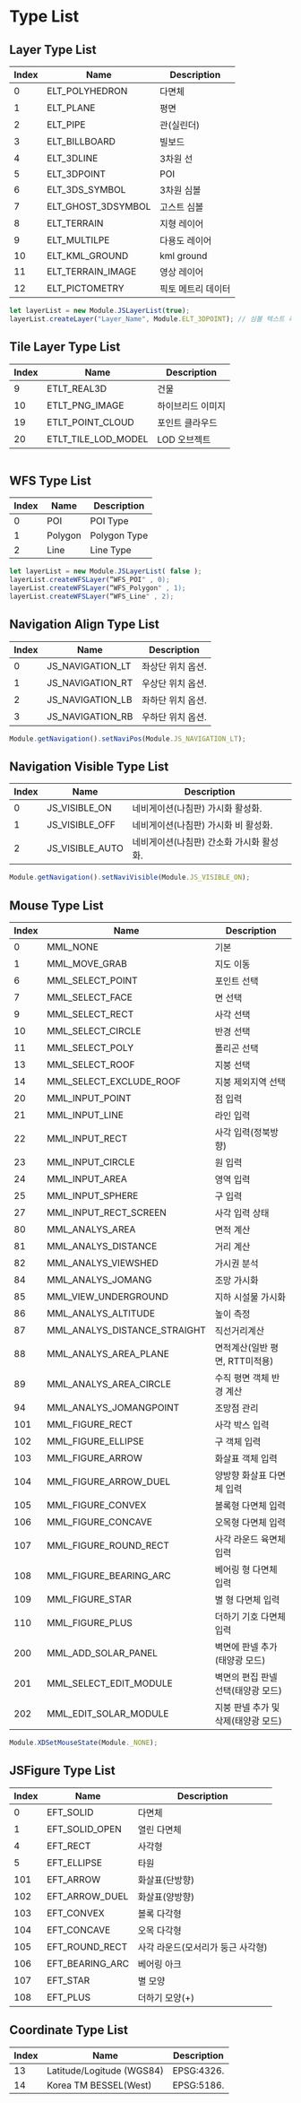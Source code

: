 # Type List

## Layer Type List

| Index | Name               | Description        |
| ----- | ------------------ | ------------------ |
| 0     | ELT_POLYHEDRON     | 다면체             |
| 1     | ELT_PLANE          | 평면               |
| 2     | ELT_PIPE           | 관(실린더)         |
| 3     | ELT_BILLBOARD      | 빌보드             |
| 4     | ELT_3DLINE         | 3차원 선           |
| 5     | ELT_3DPOINT        | POI                |
| 6     | ELT_3DS_SYMBOL     | 3차원 심볼         |
| 7     | ELT_GHOST_3DSYMBOL | 고스트 심볼        |
| 8     | ELT_TERRAIN        | 지형 레이어        |
| 9     | ELT_MULTILPE       | 다용도 레이어      |
| 10    | ELT_KML_GROUND     | kml ground         |
| 11    | ELT_TERRAIN_IMAGE  | 영상 레이어        |
| 12    | ELT_PICTOMETRY     | 픽토 메트리 데이터 |

```javascript
let layerList = new Module.JSLayerList(true);
layerList.createLayer("Layer_Name", Module.ELT_3DPOINT); // 심볼 텍스트 레이어 생성
```

## Tile Layer Type List

| Index | Name                | Description       |
| ----- | ------------------- | ----------------- |
| 9     | ETLT_REAL3D         | 건물              |
| 10    | ETLT_PNG_IMAGE      | 하이브리드 이미지 |
| 19    | ETLT_POINT_CLOUD    | 포인트 클라우드   |
| 20    | ETLT_TILE_LOD_MODEL | LOD 오브젝트      |

```javascript

```

## WFS Type List

| Index | Name    | Description  |
| ----- | ------- | ------------ |
| 0     | POI     | POI Type     |
| 1     | Polygon | Polygon Type |
| 2     | Line    | Line Type    |

```javascript
let layerList = new Module.JSLayerList( false );
layerList.createWFSLayer(“WFS_POI" , 0);
layerList.createWFSLayer(“WFS_Polygon" , 1);
layerList.createWFSLayer(“WFS_Line" , 2);
```

## Navigation Align Type List

| Index | Name             | Description       |
| ----- | ---------------- | ----------------- |
| 0     | JS_NAVIGATION_LT | 좌상단 위치 옵션. |
| 1     | JS_NAVIGATION_RT | 우상단 위치 옵션. |
| 2     | JS_NAVIGATION_LB | 좌하단 위치 옵션. |
| 3     | JS_NAVIGATION_RB | 우하단 위치 옵션. |

```javascript
Module.getNavigation().setNaviPos(Module.JS_NAVIGATION_LT);
```

## Navigation Visible Type List

| Index | Name            | Description                              |
| ----- | --------------- | ---------------------------------------- |
| 0     | JS_VISIBLE_ON   | 네비게이션(나침판) 가시화 활성화.        |
| 1     | JS_VISIBLE_OFF  | 네비게이션(나침판) 가시화 비 활성화.     |
| 2     | JS_VISIBLE_AUTO | 네비게이션(나침판) 간소화 가시화 활성화. |

```javascript
Module.getNavigation().setNaviVisible(Module.JS_VISIBLE_ON);
```

## Mouse Type List

| Index | Name                         | Description                         |
| ----- | ---------------------------- | ----------------------------------- |
| 0     | MML_NONE                     | 기본                                |
| 1     | MML_MOVE_GRAB                | 지도 이동                           |
| 6     | MML_SELECT_POINT             | 포인트 선택                         |
| 7     | MML_SELECT_FACE              | 면 선택                             |
| 9     | MML_SELECT_RECT              | 사각 선택                           |
| 10    | MML_SELECT_CIRCLE            | 반경 선택                           |
| 11    | MML_SELECT_POLY              | 폴리곤 선택                         |
| 13    | MML_SELECT_ROOF              | 지붕 선택                           |
| 14    | MML_SELECT_EXCLUDE_ROOF      | 지붕 제외지역 선택                  |
| 20    | MML_INPUT_POINT              | 점 입력                             |
| 21    | MML_INPUT_LINE               | 라인 입력                           |
| 22    | MML_INPUT_RECT               | 사각 입력(정북방향)                 |
| 23    | MML_INPUT_CIRCLE             | 원 입력                             |
| 24    | MML_INPUT_AREA               | 영역 입력                           |
| 25    | MML_INPUT_SPHERE             | 구 입력                             |
| 27    | MML_INPUT_RECT_SCREEN        | 사각 입력 상태                      |
| 80    | MML_ANALYS_AREA              | 면적 계산                           |
| 81    | MML_ANALYS_DISTANCE          | 거리 계산                           |
| 82    | MML_ANALYS_VIEWSHED          | 가시권 분석                         |
| 84    | MML_ANALYS_JOMANG            | 조망 가시화                         |
| 85    | MML_VIEW_UNDERGROUND         | 지하 시설물 가시화                  |
| 86    | MML_ANALYS_ALTITUDE          | 높이 측정                           |
| 87    | MML_ANALYS_DISTANCE_STRAIGHT | 직선거리계산                        |
| 88    | MML_ANALYS_AREA_PLANE        | 면적계산(일반 평면, RTT미적용)      |
| 89    | MML_ANALYS_AREA_CIRCLE       | 수직 평면 객체 반경 계산            |
| 94    | MML_ANALYS_JOMANGPOINT       | 조망점 관리                         |
| 101   | MML_FIGURE_RECT              | 사각 박스 입력                      |
| 102   | MML_FIGURE_ELLIPSE           | 구 객체 입력                        |
| 103   | MML_FIGURE_ARROW             | 화살표 객체 입력                    |
| 104   | MML_FIGURE_ARROW_DUEL        | 양방향 화살표 다면체 입력           |
| 105   | MML_FIGURE_CONVEX            | 볼록형 다면체 입력                  |
| 106   | MML_FIGURE_CONCAVE           | 오목형 다면체 입력                  |
| 107   | MML_FIGURE_ROUND_RECT        | 사각 라운드 육면체 입력             |
| 108   | MML_FIGURE_BEARING_ARC       | 베어링 형 다면체 입력               |
| 109   | MML_FIGURE_STAR              | 별 형 다면체 입력                   |
| 110   | MML_FIGURE_PLUS              | 더하기 기호 다면체 입력             |
| 200   | MML_ADD_SOLAR_PANEL          | 벽면에 판넬 추가(태양광 모드)       |
| 201   | MML_SELECT_EDIT_MODULE       | 벽면의 편집 판넬 선택(태양광 모드)  |
| 202   | MML_EDIT_SOLAR_MODULE        | 지붕 판넬 추가 및 삭제(태양광 모드) |

```javascript
Module.XDSetMouseState(Module._NONE);
```

## JSFigure Type List

| Index | Name            | Description                       |
| ----- | --------------- | --------------------------------- |
| 0     | EFT_SOLID       | 다면체                            |
| 1     | EFT_SOLID_OPEN  | 열린 다면체                       |
| 4     | EFT_RECT        | 사각형                            |
| 5     | EFT_ELLIPSE     | 타원                              |
| 101   | EFT_ARROW       | 화살표(단방향)                    |
| 102   | EFT_ARROW_DUEL  | 화살표(양방향)                    |
| 103   | EFT_CONVEX      | 볼록 다각형                       |
| 104   | EFT_CONCAVE     | 오목 다각형                       |
| 105   | EFT_ROUND_RECT  | 사각 라운드(모서리가 둥근 사각형) |
| 106   | EFT_BEARING_ARC | 베어링 아크                       |
| 107   | EFT_STAR        | 별 모양                           |
| 108   | EFT_PLUS        | 더하기 모양(+)                    |

## Coordinate Type List

| Index | Name                      | Description |
| ----- | ------------------------- | ----------- |
| 13    | Latitude/Logitude (WGS84) | EPSG:4326.  |
| 14    | Korea TM BESSEL(West)     | EPSG:5186.  |
